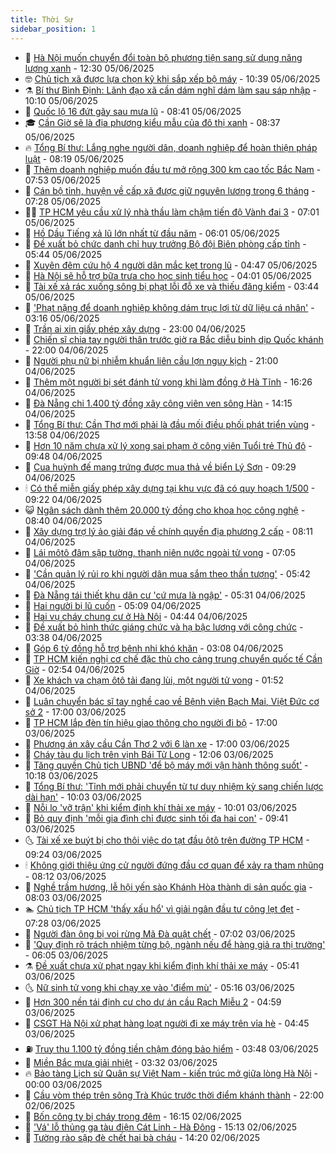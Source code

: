 ```yaml
---
title: Thời Sự
sidebar_position: 1
---
```


<!-- vnexpress-thoi-su:START -->
- 🦒 [Hà Nội muốn chuyển đổi toàn bộ phương tiện sang sử dụng năng lượng xanh](https://vnexpress.net/ha-noi-muon-chuyen-doi-toan-bo-phuong-tien-sang-su-dung-nang-luong-xanh-4894961.html) - 12:30 05/06/2025
- 🤓 [Chủ tịch xã được lựa chọn kỹ khi sắp xếp bộ máy](https://vnexpress.net/chu-tich-xa-duoc-lua-chon-ky-khi-sap-xep-bo-may-4894955.html) - 10:39 05/06/2025
- ⚗️ [Bí thư Bình Định: Lãnh đạo xã cần dám nghĩ dám làm sau sáp nhập](https://vnexpress.net/bi-thu-binh-dinh-lanh-dao-xa-can-dam-nghi-dam-lam-sau-sap-nhap-4895033.html) - 10:10 05/06/2025
- 🌊 [Quốc lộ 16 đứt gãy sau mưa lũ](https://vnexpress.net/quoc-lo-16-dut-gay-sau-mua-lu-4894935.html) - 08:41 05/06/2025
- 🎓 [Cần Giờ sẽ là địa phương kiểu mẫu của đô thị xanh](https://vnexpress.net/can-gio-se-la-dia-phuong-kieu-mau-cua-do-thi-xanh-4894942.html) - 08:37 05/06/2025
- 🔥 [Tổng Bí thư: Lắng nghe người dân, doanh nghiệp để hoàn thiện pháp luật](https://vnexpress.net/tong-bi-thu-lang-nghe-nguoi-dan-doanh-nghiep-de-hoan-thien-phap-luat-4894919.html) - 08:19 05/06/2025
- 🦏 [Thêm doanh nghiệp muốn đầu tư mở rộng 300 km cao tốc Bắc Nam](https://vnexpress.net/them-doanh-nghiep-muon-dau-tu-mo-rong-300-km-cao-toc-bac-nam-4894934.html) - 07:53 05/06/2025
- 👺 [Cán bộ tỉnh, huyện về cấp xã được giữ nguyên lương trong 6 tháng](https://vnexpress.net/can-bo-tinh-huyen-ve-cap-xa-duoc-giu-nguyen-luong-trong-6-thang-4894901.html) - 07:28 05/06/2025
- 🧑‍🏫 [TP HCM yêu cầu xử lý nhà thầu làm chậm tiến độ Vành đai 3](https://vnexpress.net/tp-hcm-yeu-cau-xu-ly-nha-thau-lam-cham-tien-do-vanh-dai-3-4894888.html) - 07:01 05/06/2025
- 🚦 [Hồ Dầu Tiếng xả lũ lớn nhất từ đầu năm](https://vnexpress.net/ho-dau-tieng-xa-lu-lon-nhat-tu-dau-nam-4894865.html) - 06:01 05/06/2025
- 🎉 [Đề xuất bỏ chức danh chỉ huy trưởng Bộ đội Biên phòng cấp tỉnh](https://vnexpress.net/de-xuat-bo-chuc-danh-chi-huy-truong-bo-doi-bien-phong-cap-tinh-4894774.html) - 05:44 05/06/2025
- 🦒 [Xuyên đêm cứu hộ 4 người dân mắc kẹt trong lũ](https://vnexpress.net/xuyen-dem-cuu-ho-4-nguoi-dan-mac-ket-trong-lu-4894800.html) - 04:47 05/06/2025
- 🤗 [Hà Nội sẽ hỗ trợ bữa trưa cho học sinh tiểu học](https://vnexpress.net/ha-noi-se-ho-tro-bua-trua-cho-hoc-sinh-tieu-hoc-4894762.html) - 04:01 05/06/2025
- 💼 [Tài xế xả rác xuống sông bị phạt lỗi đỗ xe và thiếu đăng kiểm](https://vnexpress.net/tai-xe-xa-rac-xuong-song-bi-phat-loi-do-xe-va-thieu-dang-kiem-4894756.html) - 03:44 05/06/2025
- 🤩 [&#39;Phạt nặng để doanh nghiệp không dám trục lợi từ dữ liệu cá nhân&#39;](https://vnexpress.net/phat-nang-de-doanh-nghiep-khong-dam-truc-loi-tu-du-lieu-ca-nhan-4894745.html) - 03:16 05/06/2025
- 🤡 [Trần ai xin giấy phép xây dựng](https://vnexpress.net/tran-ai-xin-giay-phep-xay-dung-4894625.html) - 23:00 04/06/2025
- 💯 [Chiến sĩ chia tay người thân trước giờ ra Bắc diễu binh dịp Quốc khánh](https://vnexpress.net/chien-si-chia-tay-nguoi-than-truoc-gio-ra-bac-dieu-binh-dip-quoc-khanh-4894630.html) - 22:00 04/06/2025
- 👺 [Người phụ nữ bị nhiễm khuẩn liên cầu lợn nguy kịch](https://vnexpress.net/nguoi-phu-nu-bi-nhiem-khuan-lien-cau-lon-nguy-kich-4894590.html) - 21:00 04/06/2025
- 🌮 [Thêm một người bị sét đánh tử vong khi làm đồng ở Hà Tĩnh](https://vnexpress.net/them-mot-nguoi-bi-set-danh-tu-vong-khi-lam-dong-o-ha-tinh-4894617.html) - 16:26 04/06/2025
- 🥸 [Đà Nẵng chi 1.400 tỷ đồng xây công viên ven sông Hàn](https://vnexpress.net/da-nang-chi-1-400-ty-dong-xay-cong-vien-ven-song-han-4894603.html) - 14:15 04/06/2025
- 🐻 [Tổng Bí thư: Cần Thơ mới phải là đầu mối điều phối phát triển vùng](https://vnexpress.net/tong-bi-thu-can-tho-moi-phai-la-dau-moi-dieu-phoi-phat-trien-vung-4894604.html) - 13:58 04/06/2025
- 👀 [Hơn 10 năm chưa xử lý xong sai phạm ở công viên Tuổi trẻ Thủ đô](https://vnexpress.net/hon-10-nam-chua-xu-ly-xong-sai-pham-o-cong-vien-tuoi-tre-thu-do-4894436.html) - 09:48 04/06/2025
- 🤔 [Cua huỳnh đế mang trứng được mua thả về biển Lý Sơn](https://vnexpress.net/cua-huynh-de-mang-trung-duoc-mua-tha-ve-bien-ly-son-4894501.html) - 09:29 04/06/2025
- 🕯 [Có thể miễn giấy phép xây dựng tại khu vực đã có quy hoạch 1/500](https://vnexpress.net/co-the-mien-giay-phep-xay-dung-tai-khu-vuc-da-co-quy-hoach-1-500-4894508.html) - 09:22 04/06/2025
- 😺 [Ngân sách dành thêm 20.000 tỷ đồng cho khoa học công nghệ](https://vnexpress.net/ngan-sach-danh-them-20-000-ty-dong-cho-khoa-hoc-cong-nghe-4894483.html) - 08:40 04/06/2025
- 🦆 [Xây dựng trợ lý ảo giải đáp về chính quyền địa phương 2 cấp](https://vnexpress.net/xay-dung-tro-ly-ao-giai-dap-ve-chinh-quyen-dia-phuong-2-cap-4894425.html) - 08:11 04/06/2025
- 🧰 [Lái môtô đâm sập tường, thanh niên nước ngoài tử vong](https://vnexpress.net/lai-moto-dam-sap-tuong-thanh-nien-nuoc-ngoai-tu-vong-4894424.html) - 07:05 04/06/2025
- 🦍 [&#39;Cần quản lý rủi ro khi người dân mua sắm theo thần tượng&#39;](https://vnexpress.net/can-quan-ly-rui-ro-khi-nguoi-dan-mua-sam-theo-than-tuong-4894393.html) - 05:42 04/06/2025
- 🧰 [Đà Nẵng tái thiết khu dân cư &#39;cứ mưa là ngập&#39;](https://vnexpress.net/da-nang-tai-thiet-khu-dan-cu-cu-mua-la-ngap-4894362.html) - 05:31 04/06/2025
- 💃 [Hai người bị lũ cuốn](https://vnexpress.net/hai-nguoi-bi-lu-cuon-4894326.html) - 05:09 04/06/2025
- 🧰 [Hai vụ cháy chung cư ở Hà Nội](https://vnexpress.net/hai-vu-chay-chung-cu-o-ha-noi-4894363.html) - 04:44 04/06/2025
- 🚀 [Đề xuất bỏ hình thức giáng chức và hạ bậc lương với công chức](https://vnexpress.net/de-xuat-bo-hinh-thuc-giang-chuc-va-ha-bac-luong-voi-cong-chuc-4894296.html) - 03:38 04/06/2025
- 🎊 [Góp 6 tỷ đồng hỗ trợ bệnh nhi khó khăn](https://vnexpress.net/gop-6-ty-dong-ho-tro-benh-nhi-kho-khan-4894290.html) - 03:08 04/06/2025
- 🤭 [TP HCM kiến nghị cơ chế đặc thù cho cảng trung chuyển quốc tế Cần Giờ](https://vnexpress.net/tp-hcm-kien-nghi-co-che-dac-thu-cho-cang-trung-chuyen-quoc-te-can-gio-4894231.html) - 02:54 04/06/2025
- 🤗 [Xe khách va chạm ôtô tải đang lùi, một người tử vong](https://vnexpress.net/xe-khach-va-cham-oto-tai-dang-lui-mot-nguoi-tu-vong-4894245.html) - 01:52 04/06/2025
- 🌈 [Luân chuyển bác sĩ tay nghề cao về Bệnh viện Bạch Mai, Việt Đức cơ sở 2](https://vnexpress.net/luan-chuyen-bac-si-tay-nghe-cao-ve-benh-vien-bach-mai-viet-duc-co-so-2-4894199.html) - 17:00 03/06/2025
- 🦣 [TP HCM lắp đèn tín hiệu giao thông cho người đi bộ](https://vnexpress.net/tp-hcm-lap-den-tin-hieu-giao-thong-cho-nguoi-di-bo-4894156.html) - 17:00 03/06/2025
- 🎡 [Phương án xây cầu Cần Thơ 2 với 6 làn xe](https://vnexpress.net/phuong-an-xay-cau-can-tho-2-voi-6-lan-xe-4894092.html) - 17:00 03/06/2025
- 🦏 [Cháy tàu du lịch trên vịnh Bái Tử Long](https://vnexpress.net/chay-tau-du-lich-tren-vinh-bai-tu-long-4894148.html) - 12:06 03/06/2025
- 🎊 [Tăng quyền Chủ tịch UBND &#39;để bộ máy mới vận hành thông suốt&#39;](https://vnexpress.net/tang-quyen-chu-tich-ubnd-de-bo-may-moi-van-hanh-thong-suot-4894004.html) - 10:18 03/06/2025
- 🫶 [Tổng Bí thư: &#39;Tỉnh mới phải chuyển từ tư duy nhiệm kỳ sang chiến lược dài hạn&#39;](https://vnexpress.net/tong-bi-thu-tinh-moi-phai-chuyen-tu-tu-duy-nhiem-ky-sang-chien-luoc-dai-han-4894032.html) - 10:03 03/06/2025
- 🤔 [Nỗi lo &#39;vỡ trận&#39; khi kiểm định khí thải xe máy](https://vnexpress.net/noi-lo-vo-tran-khi-kiem-dinh-khi-thai-xe-may-4893961.html) - 10:01 03/06/2025
- 🤠 [Bỏ quy định &#39;mỗi gia đình chỉ được sinh tối đa hai con&#39;](https://vnexpress.net/bo-quy-dinh-moi-gia-dinh-chi-duoc-sinh-toi-da-hai-con-4894053.html) - 09:41 03/06/2025
- 🌜 [Tài xế xe buýt bị cho thôi việc do tạt đầu ôtô trên đường TP HCM](https://vnexpress.net/tai-xe-xe-buyt-bi-cho-thoi-viec-do-tat-dau-oto-tren-duong-tp-hcm-4894001.html) - 09:24 03/06/2025
- 🕯 [Không giới thiệu ứng cử người đứng đầu cơ quan để xảy ra tham nhũng](https://vnexpress.net/khong-gioi-thieu-ung-cu-nguoi-dung-dau-co-quan-de-xay-ra-tham-nhung-4893963.html) - 08:12 03/06/2025
- 🤔 [Nghề trầm hương, lễ hội yến sào Khánh Hòa thành di sản quốc gia](https://vnexpress.net/nghe-tram-huong-le-hoi-yen-sao-khanh-hoa-thanh-di-san-quoc-gia-4893948.html) - 08:03 03/06/2025
- 🏊 [Chủ tịch TP HCM &#39;thấy xấu hổ&#39; vì giải ngân đầu tư công lẹt đẹt](https://vnexpress.net/chu-tich-tp-hcm-thay-xau-ho-vi-giai-ngan-dau-tu-cong-let-det-4893920.html) - 07:28 03/06/2025
- 🌮 [Người đàn ông bị voi rừng Mã Đà quật chết](https://vnexpress.net/nguoi-dan-ong-bi-voi-rung-ma-da-quat-chet-4893928.html) - 07:02 03/06/2025
- 🫣 [&#39;Quy định rõ trách nhiệm từng bộ, ngành nếu để hàng giả ra thị trường&#39;](https://vnexpress.net/quy-dinh-ro-trach-nhiem-tung-bo-nganh-neu-de-hang-gia-ra-thi-truong-4893913.html) - 06:05 03/06/2025
- ⚗️ [Đề xuất chưa xử phạt ngay khi kiểm định khí thải xe máy](https://vnexpress.net/de-xuat-chua-xu-phat-ngay-khi-kiem-dinh-khi-thai-xe-may-4893868.html) - 05:41 03/06/2025
- 🌜 [Nữ sinh tử vong khi chạy xe vào &#39;điểm mù&#39;](https://vnexpress.net/nu-sinh-tu-vong-khi-chay-xe-vao-diem-mu-4893886.html) - 05:16 03/06/2025
- 🌁 [Hơn 300 nền tái định cư cho dự án cầu Rạch Miễu 2](https://vnexpress.net/hon-300-nen-tai-dinh-cu-cho-du-an-cau-rach-mieu-2-4893895.html) - 04:59 03/06/2025
- 🐲 [CSGT Hà Nội xử phạt hàng loạt người đi xe máy trên vỉa hè](https://vnexpress.net/csgt-ha-noi-xu-phat-hang-loat-nguoi-di-xe-may-tren-via-he-4893826.html) - 04:45 03/06/2025
- ⛽️ [Truy thu 1.100 tỷ đồng tiền chậm đóng bảo hiểm](https://vnexpress.net/truy-thu-1-100-ty-dong-tien-cham-dong-bao-hiem-4893591.html) - 03:48 03/06/2025
- 🗽 [Miền Bắc mưa giải nhiệt](https://vnexpress.net/mien-bac-mua-giai-nhiet-4893739.html) - 03:32 03/06/2025
- 🔥 [Bảo tàng Lịch sử Quân sự Việt Nam - kiến trúc mở giữa lòng Hà Nội](https://vnexpress.net/bao-tang-lich-su-quan-su-viet-nam-kien-truc-mo-giua-long-ha-noi-4892399.html) - 00:00 03/06/2025
- 💯 [Cầu vòm thép trên sông Trà Khúc trước thời điểm khánh thành](https://vnexpress.net/cau-vom-thep-tren-song-tra-khuc-truoc-thoi-diem-khanh-thanh-4893389.html) - 22:00 02/06/2025
- 🦆 [Bốn công ty bị cháy trong đêm](https://vnexpress.net/bon-cong-ty-bi-chay-trong-dem-4893676.html) - 16:15 02/06/2025
- 🫣 [&#39;Vá&#39; lỗ thủng ga tàu điện Cát Linh - Hà Đông](https://vnexpress.net/va-lo-thung-ga-tau-dien-cat-linh-ha-dong-4893659.html) - 15:13 02/06/2025
- 🤡 [Tường rào sập đè chết hai bà cháu](https://vnexpress.net/tuong-rao-sap-de-chet-hai-ba-chau-4893665.html) - 14:20 02/06/2025<!-- vnexpress-thoi-su:END -->